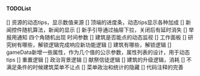 #### TODOList
[] 资源的动态tips，显示数值来源
[] 顶端的进度条，动态tips显示各种加成
[] 新闻控件随机算法，新闻的显示
[] 新手引导通过抽屉下拉，关闭后有延时消失 
[] 举报用通知 四个角随机出现 时间参数
[] 建筑是否能点的动态监视
[] 工作面板
[] 研究树有哪些，解锁逻辑完成响应新功能逻辑
[] 建筑有哪些，解锁逻辑
[] gameData新增一些属性，作为几个值的公示参数，属性列表的设计，用于动态tips
[] 重置逻辑
[] 政治背景逻辑
[] 献祭信徒逻辑
[] 建筑的升级逻辑，消耗
[] 不满足条件的时候建筑菜单不让点
[] 菜单政治和统计的隐藏
[] 代码注释的完善
